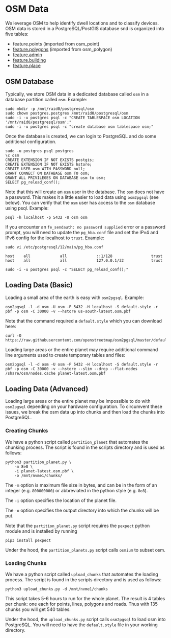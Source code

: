 # OSM Data

We leverage OSM to help identify dwell locations and to classify devices. OSM data is stored in a PostgreSQL/PostGIS database snd is organized into five tables:
 - feature.points (imported from osm_point)
 - [feature.polygons](feature_polygons.md) (imported from osm_polygon)
 - [feature.admin](feature_admin.md)
 - [feature.building](feature_building.md)
 - [feature.place](feature_place.md)




## OSM Database
Typically, we store OSM data in a dedicated database called `osm` in a database partition called `osm`. Example:
```
sudo mkdir -p /mnt/raid0/postgresql/osm
sudo chown postgres.postgres /mnt/raid0/postgresql/osm
sudo -i -u postgres psql -c "CREATE TABLESPACE osm LOCATION '/mnt/raid0/postgresql/osm';"
sudo -i -u postgres psql -c "create database osm tablespace osm;"
```

Once the database is created, we can login to PostgreSQL and do some additional configuration. 
```
sudo -u postgres psql postgres
\c osm
CREATE EXTENSION IF NOT EXISTS postgis;
CREATE EXTENSION IF NOT EXISTS hstore;
CREATE USER osm WITH PASSWORD null;
GRANT CONNECT ON DATABASE osm TO osm;
GRANT ALL PRIVILEGES ON DATABASE osm to osm;
SELECT pg_reload_conf();
```
Note that this will create an `osm` user in the database. The `osm` does not have a password. This makes it a little easier to load data using `osm2pgsql` (see below). You can verify that the `osm` user has access to the `osm` database using psql. Example:
```
psql -h localhost -p 5432 -U osm osm
```
If you encounter an `fe_sendauth: no password supplied` error or a password prompt, you will need to update the `pg_hba.conf` file and set the IPv4 and IPv6 config for the localhost to `trust`. Example:
```
sudo vi /etc/postgresql/12/main/pg_hba.conf

host    all             all             ::1/128                 trust
host    all             all             127.0.0.1/32            trust

sudo -i -u postgres psql -c "SELECT pg_reload_conf();"
```


## Loading Data (Basic)
Loading a small area of the earth is easy with `osm2pgsql`. Example:
```
osm2pgsql -l -d osm -U osm -P 5432 -H localhost -S default.style -r pbf -p osm -C 30000 -v --hstore us-south-latest.osm.pbf
```
Note that the command required a `default.style` which you can download here:
```
curl -O https://raw.githubusercontent.com/openstreetmap/osm2pgsql/master/default.style
```
Loading large areas or the entire planet may require additional command line arguments used to create temporary tables and files:
```
osm2pgsql -l -d osm -U osm -P 5432 -H localhost -S default.style -r pbf -p osm -C 30000 -v --hstore --slim --drop --flat-nodes /share/osm/nodes.cache planet-latest.osm.pbf
```

## Loading Data (Advanced)
Loading large areas or the entire planet may be impossible to do with `osm2pgsql` depending on your hardware configuration. To circumvent these issues, we break the osm data up into chunks and then load the chunks into PostgreSQL.


### Creating Chunks
We have a python script called `partition_planet` that automates the chunking process. The script is found in the scripts directory and is used as follows:
```
python3 partition_planet.py \
    -m 8e8 \
    -i planet-latest.osm.pbf \
    -o /mnt/nvme1/chunks/
```
The `-m` option is maximum file size in bytes, and can be in the form of an integer (e.g. `800000000`) or abbreviated in the python style (e.g. `8e8`).

The `-i` option specifies the location of the planet file.

The `-o` option specifies the output directory into which the chunks will be put.

Note that the `partition_planet.py` script requires the `pexpect` python module and is installed by running 
```
pip3 install pexpect
```
Under the hood, the `partition_planets.py` script calls `osmium` to subset osm.

### Loading Chunks
We have a python script called `upload_chunks` that automates the loading process. The script is found in the scripts directory and is used as follows:

```
python3 upload_chunks.py -d /mnt/nvme1/chunks
```
This script takes 5-6 hours to run for the whole planet. 
The result is 4 tables per chunk: one each for points, lines, polygons and roads. Thus with 135 chunks you will get 540 tables.

Under the hood, the `upload_chunks.py` script calls `osm2pgsql` to load osm into PostgreSQL. You will need to have the `default.style` file in your working directory.
